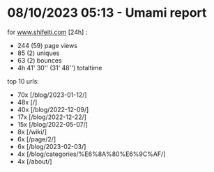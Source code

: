 # 08/10/2023 05:13 - Umami report
for www.shifeiti.com [24h] :

 - 244 (59) page views
 - 85 (2) uniques
 - 63 (2) bounces
 - 4h 41' 30'' (31' 48'') totaltime


top 10 urls:
 - 70x [/blog/2023-01-12/]
 - 48x [/]
 - 40x [/blog/2022-12-09/]
 - 17x [/blog/2022-12-22/]
 - 15x [/blog/2022-05-07/]
 - 8x [/wiki/]
 - 6x [/page/2/]
 - 6x [/blog/2023-02-03/]
 - 4x [/blog/categories/%E6%8A%80%E6%9C%AF/]
 - 4x [/about/]


